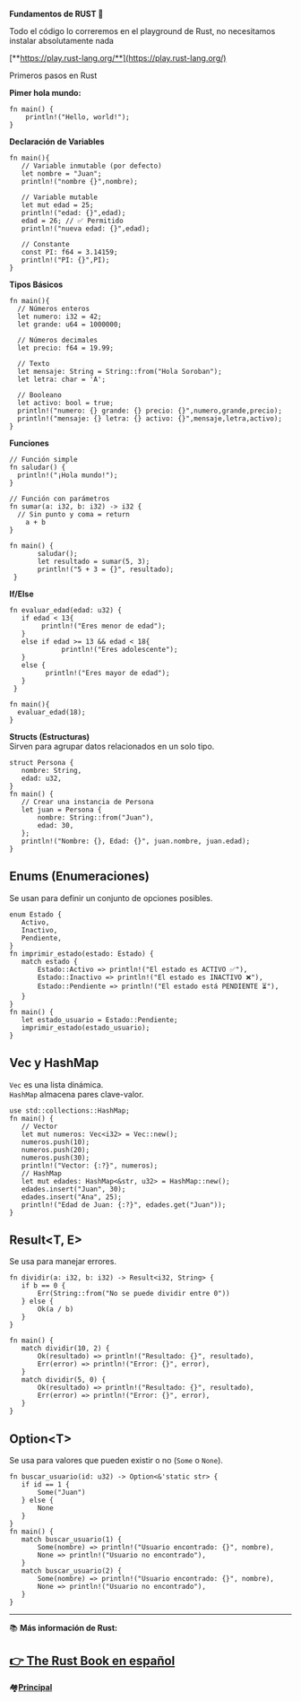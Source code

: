 **Fundamentos de RUST 🦀**

Todo el código lo correremos en el playground de Rust, no necesitamos instalar absolutamente nada

[**https://play.rust-lang.org/**](https://play.rust-lang.org/)

Primeros pasos en Rust

**Pimer hola mundo:**

```plaintext
fn main() {
    println!("Hello, world!");
}
```

**Declaración de Variables**

```plaintext
fn main(){
   // Variable inmutable (por defecto)
   let nombre = "Juan";
   println!("nombre {}",nombre);

   // Variable mutable
   let mut edad = 25;
   println!("edad: {}",edad);
   edad = 26; // ✅ Permitido
   println!("nueva edad: {}",edad);

   // Constante
   const PI: f64 = 3.14159;
   println!("PI: {}",PI);
}
```

**Tipos Básicos**

```plaintext
fn main(){
  // Números enteros
  let numero: i32 = 42;
  let grande: u64 = 1000000;

  // Números decimales
  let precio: f64 = 19.99;

  // Texto
  let mensaje: String = String::from("Hola Soroban");
  let letra: char = 'A';

  // Booleano
  let activo: bool = true;
  println!("numero: {} grande: {} precio: {}",numero,grande,precio);
  println!("mensaje: {} letra: {} activo: {}",mensaje,letra,activo);
}
```

**Funciones**

```plaintext
// Función simple 
fn saludar() {
  println!("¡Hola mundo!"); 
}

// Función con parámetros 
fn sumar(a: i32, b: i32) -> i32 {
  // Sin punto y coma = return 
    a + b 
}

fn main() { 
       saludar(); 
       let resultado = sumar(5, 3); 
       println!("5 + 3 = {}", resultado);
 }
```

**If/Else**

```plaintext
fn evaluar_edad(edad: u32) {
   if edad < 13{
        println!("Eres menor de edad");
   }
   else if edad >= 13 && edad < 18{ 
             println!("Eres adolescente"); 
   } 
   else { 
         println!("Eres mayor de edad");  
   }
 }

fn main(){
  evaluar_edad(18);
}
```

**Structs (Estructuras)**  
Sirven para agrupar datos relacionados en un solo tipo.

```plaintext
struct Persona {
   nombre: String,
   edad: u32,
}
fn main() {
   // Crear una instancia de Persona
   let juan = Persona {
       nombre: String::from("Juan"),
       edad: 30,
   };
   println!("Nombre: {}, Edad: {}", juan.nombre, juan.edad);
}
```

## Enums (Enumeraciones)

Se usan para definir un conjunto de opciones posibles.

```plaintext
enum Estado {
   Activo,
   Inactivo,
   Pendiente,
}
fn imprimir_estado(estado: Estado) {
   match estado {
       Estado::Activo => println!("El estado es ACTIVO ✅"),
       Estado::Inactivo => println!("El estado es INACTIVO ❌"),
       Estado::Pendiente => println!("El estado está PENDIENTE ⏳"),
   }
}
fn main() {
   let estado_usuario = Estado::Pendiente;
   imprimir_estado(estado_usuario);
}
```

## Vec y HashMap

`Vec` es una lista dinámica.  
`HashMap` almacena pares clave-valor.

```plaintext
use std::collections::HashMap;
fn main() {
   // Vector
   let mut numeros: Vec<i32> = Vec::new();
   numeros.push(10);
   numeros.push(20);
   numeros.push(30);
   println!("Vector: {:?}", numeros);
   // HashMap
   let mut edades: HashMap<&str, u32> = HashMap::new();
   edades.insert("Juan", 30);
   edades.insert("Ana", 25);
   println!("Edad de Juan: {:?}", edades.get("Juan"));
}
```

## Result\<T, E>

Se usa para manejar errores.

```plaintext
fn dividir(a: i32, b: i32) -> Result<i32, String> {
   if b == 0 {
       Err(String::from("No se puede dividir entre 0"))
   } else {
       Ok(a / b)
   }
}

fn main() {
   match dividir(10, 2) {
       Ok(resultado) => println!("Resultado: {}", resultado),
       Err(error) => println!("Error: {}", error),
   }
   match dividir(5, 0) {
       Ok(resultado) => println!("Resultado: {}", resultado),
       Err(error) => println!("Error: {}", error),
   }
}
```

## Option\<T>

Se usa para valores que pueden existir o no (`Some` o `None`).

```plaintext
fn buscar_usuario(id: u32) -> Option<&'static str> {
   if id == 1 {
       Some("Juan")
   } else {
       None
   }
}
fn main() {
   match buscar_usuario(1) {
       Some(nombre) => println!("Usuario encontrado: {}", nombre),
       None => println!("Usuario no encontrado"),
   }
   match buscar_usuario(2) {
       Some(nombre) => println!("Usuario encontrado: {}", nombre),
       None => println!("Usuario no encontrado"),
   }
}
```

---

📚 **Más información de Rust:**

[👉 The Rust Book en español](https://book.rustlang-es.org)
---
🏘️[**Principal** ](./README.md) 
